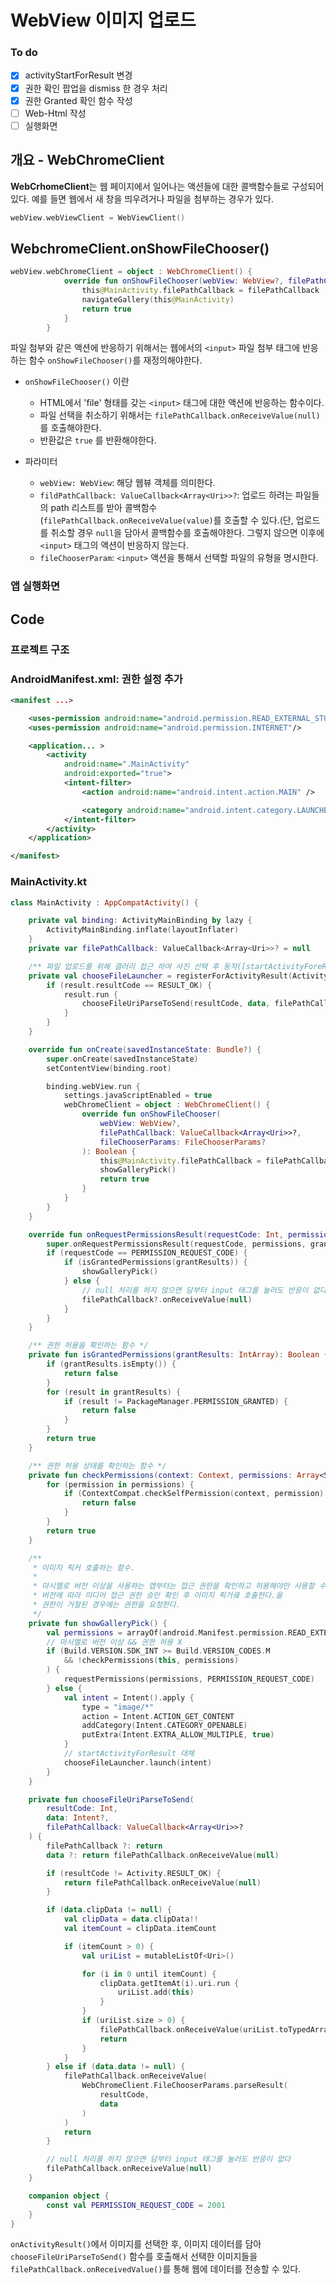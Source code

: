 # WebView 이미지 업로드
### To do
- [x] activityStartForResult 변경
- [x] 권한 확인 팝업을 dismiss 한 경우 처리
- [x] 권한 Granted 확인 함수 작성
- [ ] Web-Html 작성
- [ ] 실행화면

## 개요 - WebChromeClient

<strong>WebCrhomeClient</strong>는 웹 페이지에서 일어나는 액션들에 대한 콜백함수들로 구성되어 있다. 예를 들면 웹에서 새 창을 띄우려거나 파일을 첨부하는 경우가 있다.

``` kotlin
webView.webViewClient = WebViewClient()
```

## WebchromeClient.onShowFileChooser()
``` kotlin
webView.webChromeClient = object : WebChromeClient() {
            override fun onShowFileChooser(webView: WebView?, filePathCallback: ValueCallback<Array<Uri>>?, fileChooserParams: FileChooserParams?): Boolean {
                this@MainActivity.filePathCallback = filePathCallback
                navigateGallery(this@MainActivity)
                return true
            }
        }
```

파일 첨부와 같은 액션에 반응하기 위해서는 웹에서의 `<input>` 파일 첨부 태그에 반응하는 함수 `onShowFileChooser()`를 재정의해야한다.
- `onShowFileChooser()` 이란
    - HTML에서 'file' 형태를 갖는 `<input>` 태그에 대한 액션에 반응하는 함수이다.
    - 파일 선택을 취소하기 위해서는 `filePathCallback.onReceiveValue(null)`를 호출해야한다.
    - 반환값은 `true` 를 반환해야한다.   
    
- 파라미터
    - `webView: WebView`: 해당 웹뷰 객체를 의미한다.
    - `fildPathCallback: ValueCallback<Array<Uri>>?`: 업로드 하려는 파일들의 path 리스트를 받아 콜백함수(`filePathCallback.onReceiveValue(value)`를 호출할 수 있다.(단, 업로드를 취소할 경우 `null`을 담아서 콜백함수를 호출해야한다. 그렇지 않으면 이후에 `<input>` 태그의 액션이 반응하지 않는다.
    - `fileChooserParam`: `<input>` 액션을 통해서 선택할 파일의 유형을 명시한다.


### 앱 실행화면

## Code

### 프로젝트 구조
### AndroidManifest.xml: 권한 설정 추가
``` xml
<manifest ...>

    <uses-permission android:name="android.permission.READ_EXTERNAL_STORAGE"/>
    <uses-permission android:name="android.permission.INTERNET"/>

    <application... >
        <activity
            android:name=".MainActivity"
            android:exported="true">
            <intent-filter>
                <action android:name="android.intent.action.MAIN" />

                <category android:name="android.intent.category.LAUNCHER" />
            </intent-filter>
        </activity>
    </application>

</manifest>
```
### MainActivity.kt
``` kotlin
class MainActivity : AppCompatActivity() {

    private val binding: ActivityMainBinding by lazy {
        ActivityMainBinding.inflate(layoutInflater)
    }
    private var filePathCallback: ValueCallback<Array<Uri>>? = null

    /** 파일 업로드를 위해 갤러리 접근 하여 사진 선택 후 동작([startActivityForeResult] 대체) */
    private val chooseFileLauncher = registerForActivityResult(ActivityResultContracts.StartActivityForResult()) { result ->
        if (result.resultCode == RESULT_OK) {
            result.run {
                chooseFileUriParseToSend(resultCode, data, filePathCallback)
            }
        }
    }

    override fun onCreate(savedInstanceState: Bundle?) {
        super.onCreate(savedInstanceState)
        setContentView(binding.root)

        binding.webView.run {
            settings.javaScriptEnabled = true
            webChromeClient = object : WebChromeClient() {
                override fun onShowFileChooser(
                    webView: WebView?,
                    filePathCallback: ValueCallback<Array<Uri>>?,
                    fileChooserParams: FileChooserParams?
                ): Boolean {
                    this@MainActivity.filePathCallback = filePathCallback
                    showGalleryPick()
                    return true
                }
            }
        }
    }

    override fun onRequestPermissionsResult(requestCode: Int, permissions: Array<out String>, grantResults: IntArray) {
        super.onRequestPermissionsResult(requestCode, permissions, grantResults)
        if (requestCode == PERMISSION_REQUEST_CODE) {
            if (isGrantedPermissions(grantResults)) {
                showGalleryPick()
            } else {
                // null 처리를 하지 않으면 담부터 input 태그를 눌러도 반응이 없다
                filePathCallback?.onReceiveValue(null)
            }
        }
    }

    /** 권한 허용을 확인하는 함수 */
    private fun isGrantedPermissions(grantResults: IntArray): Boolean {
        if (grantResults.isEmpty()) {
            return false
        }
        for (result in grantResults) {
            if (result != PackageManager.PERMISSION_GRANTED) {
                return false
            }
        }
        return true
    }

    /** 권한 허용 상태를 확인하는 함수 */
    private fun checkPermissions(context: Context, permissions: Array<String>): Boolean {
        for (permission in permissions) {
            if (ContextCompat.checkSelfPermission(context, permission) != PackageManager.PERMISSION_GRANTED) {
                return false
            }
        }
        return true
    }

    /**
     * 이미지 픽커 호출하는 함수.
     *
     * 마시멜로 버전 이상을 사용하는 앱부터는 접근 권한을 확인하고 허용해야만 사용할 수 있으므로
     * 버전에 따라 미디어 접근 권한 승인 확인 후 이미지 픽거킄 호출한다.을
     * 권한이 거절된 경우에는 권한을 요청한다.
     */
    private fun showGalleryPick() {
        val permissions = arrayOf(android.Manifest.permission.READ_EXTERNAL_STORAGE)
        // 마시멜로 버전 이상 && 권한 허용 X
        if (Build.VERSION.SDK_INT >= Build.VERSION_CODES.M
            && !checkPermissions(this, permissions)
        ) {
            requestPermissions(permissions, PERMISSION_REQUEST_CODE)
        } else {
            val intent = Intent().apply {
                type = "image/*"
                action = Intent.ACTION_GET_CONTENT
                addCategory(Intent.CATEGORY_OPENABLE)
                putExtra(Intent.EXTRA_ALLOW_MULTIPLE, true)
            }
            // startActivityForResult 대체
            chooseFileLauncher.launch(intent)
        }
    }

    private fun chooseFileUriParseToSend(
        resultCode: Int,
        data: Intent?,
        filePathCallback: ValueCallback<Array<Uri>>?
    ) {
        filePathCallback ?: return
        data ?: return filePathCallback.onReceiveValue(null)

        if (resultCode != Activity.RESULT_OK) {
            return filePathCallback.onReceiveValue(null)
        }

        if (data.clipData != null) {
            val clipData = data.clipData!!
            val itemCount = clipData.itemCount

            if (itemCount > 0) {
                val uriList = mutableListOf<Uri>()

                for (i in 0 until itemCount) {
                    clipData.getItemAt(i).uri.run {
                        uriList.add(this)
                    }
                }
                if (uriList.size > 0) {
                    filePathCallback.onReceiveValue(uriList.toTypedArray())
                    return
                }
            }
        } else if (data.data != null) {
            filePathCallback.onReceiveValue(
                WebChromeClient.FileChooserParams.parseResult(
                    resultCode,
                    data
                )
            )
            return
        }

        // null 처리를 하지 않으면 담부터 input 태그를 눌러도 반응이 없다
        filePathCallback.onReceiveValue(null)
    }

    companion object {
        const val PERMISSION_REQUEST_CODE = 2001
    }
}
```
`onActivityResult()`에서 이미지를 선택한 후, 이미지 데이터를 담아
`chooseFileUriParseToSend()` 함수를 호출해서 선택한 이미지들을 `filePathCallback.onReceivedValue()`를 통해 웹에 데이터를 전송할 수 있다.
